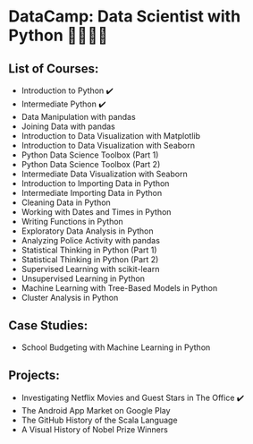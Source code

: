 # DataCamp: Data Scientist with Python 👩🏾‍💻🐍

## List of Courses:

- Introduction to Python ✔️
- Intermediate Python ✔️
- Data Manipulation with pandas
- Joining Data with pandas
- Introduction to Data Visualization with Matplotlib
- Introduction to Data Visualization with Seaborn
- Python Data Science Toolbox (Part 1)
- Python Data Science Toolbox (Part 2)
- Intermediate Data Visualization with Seaborn
- Introduction to Importing Data in Python
- Intermediate Importing Data in Python
- Cleaning Data in Python
- Working with Dates and Times in Python
- Writing Functions in Python
- Exploratory Data Analysis in Python
- Analyzing Police Activity with pandas
- Statistical Thinking in Python (Part 1)
- Statistical Thinking in Python (Part 2)
- Supervised Learning with scikit-learn
- Unsupervised Learning in Python
- Machine Learning with Tree-Based Models in Python
- Cluster Analysis in Python

## Case Studies:

- School Budgeting with Machine Learning in Python

## Projects:

- Investigating Netflix Movies and Guest Stars in The Office ✔️
- The Android App Market on Google Play
- The GitHub History of the Scala Language
- A Visual History of Nobel Prize Winners
